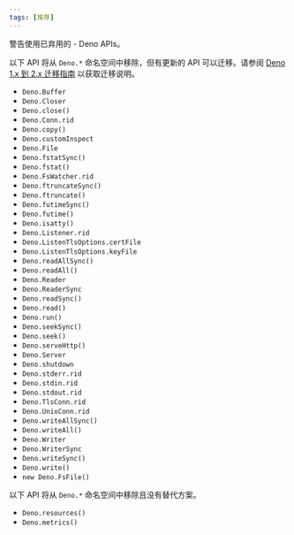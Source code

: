 ```yaml
---
tags: [推荐]
---
```


警告使用已弃用的 - Deno APIs。

以下 API 将从 `Deno.*` 命名空间中移除，但有更新的 API 可以迁移。请参阅
[Deno 1.x 到 2.x 迁移指南](https://docs.deno.com/runtime/manual/advanced/migrate_deprecations)
以获取迁移说明。

- `Deno.Buffer`
- `Deno.Closer`
- `Deno.close()`
- `Deno.Conn.rid`
- `Deno.copy()`
- `Deno.customInspect`
- `Deno.File`
- `Deno.fstatSync()`
- `Deno.fstat()`
- `Deno.FsWatcher.rid`
- `Deno.ftruncateSync()`
- `Deno.ftruncate()`
- `Deno.futimeSync()`
- `Deno.futime()`
- `Deno.isatty()`
- `Deno.Listener.rid`
- `Deno.ListenTlsOptions.certFile`
- `Deno.ListenTlsOptions.keyFile`
- `Deno.readAllSync()`
- `Deno.readAll()`
- `Deno.Reader`
- `Deno.ReaderSync`
- `Deno.readSync()`
- `Deno.read()`
- `Deno.run()`
- `Deno.seekSync()`
- `Deno.seek()`
- `Deno.serveHttp()`
- `Deno.Server`
- `Deno.shutdown`
- `Deno.stderr.rid`
- `Deno.stdin.rid`
- `Deno.stdout.rid`
- `Deno.TlsConn.rid`
- `Deno.UnixConn.rid`
- `Deno.writeAllSync()`
- `Deno.writeAll()`
- `Deno.Writer`
- `Deno.WriterSync`
- `Deno.writeSync()`
- `Deno.write()`
- `new Deno.FsFile()`

以下 API 将从 `Deno.*` 命名空间中移除且没有替代方案。

- `Deno.resources()`
- `Deno.metrics()`